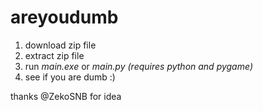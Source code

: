 # areyoudumb

1. download zip file 
2. extract zip file
3. run *main.exe* or *main.py (requires python and pygame)*
4. see if you are dumb :)

thanks @ZekoSNB for idea
